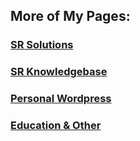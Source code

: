 ## **More of My Pages**:
### **[SR Solutions](sethromanowski.com)**
### **[SR Knowledgebase](https://sethromanowski.tech)**
### **[Personal Wordpress](sethromanowski.wordpress.com)**
### **[Education & Other](sethi.sgedu.site)** 
